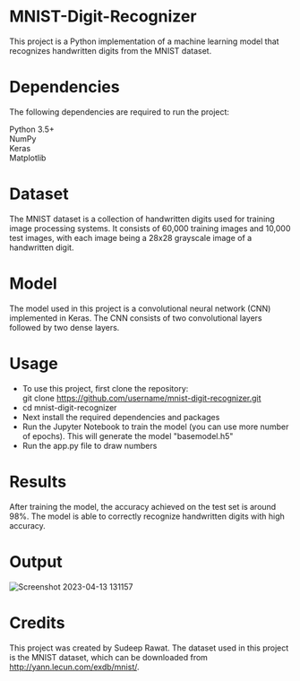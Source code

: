 # MNIST-Digit-Recognizer
This project is a Python implementation of a machine learning model that recognizes handwritten digits from the MNIST dataset.

# Dependencies
The following dependencies are required to run the project:

Python 3.5+  
NumPy  
Keras  
Matplotlib  

# Dataset
The MNIST dataset is a collection of handwritten digits used for training image processing systems. It consists of 60,000 training images and 10,000 test images, with each image being a 28x28 grayscale image of a handwritten digit.

# Model
The model used in this project is a convolutional neural network (CNN) implemented in Keras. The CNN consists of two convolutional layers followed by two dense layers. 

# Usage  
* To use this project, first clone the repository:  
git clone https://github.com/username/mnist-digit-recognizer.git  
* cd mnist-digit-recognizer
* Next install the required dependencies and packages
* Run the Jupyter Notebook to train the model (you can use more number of epochs). This will generate the model "basemodel.h5"
* Run the app.py file to draw numbers  

# Results  
After training the model, the accuracy achieved on the test set is around 98%. The model is able to correctly recognize handwritten digits with high accuracy.  

# Output  
![Screenshot 2023-04-13 131157](https://user-images.githubusercontent.com/101885608/231834789-4d167853-5d13-4270-8cd4-1453738c575b.png)

# Credits  
This project was created by Sudeep Rawat. The dataset used in this project is the MNIST dataset, which can be downloaded from http://yann.lecun.com/exdb/mnist/.

